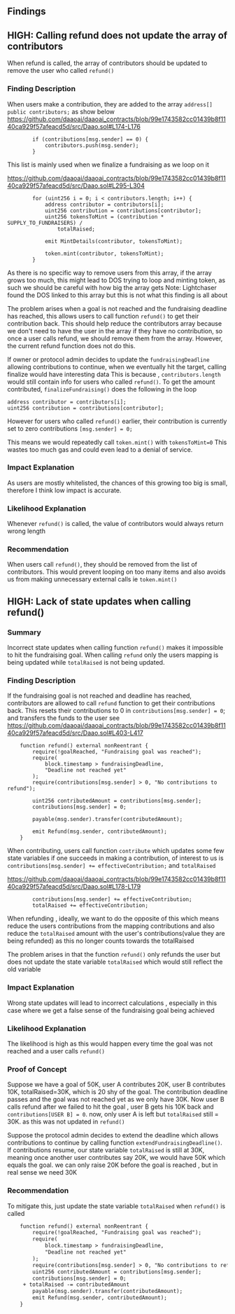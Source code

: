 ## Findings

## HIGH: Calling refund does not update the array of contributors

When refund is called, the array of contributors should be updated to remove the user who called `refund()`

### Finding Description

When users make a contribution, they are added to the array `address[] public contributors;` as show below https://github.com/daaoai/daaoai_contracts/blob/99e1743582cc01439b8f1140ca929f57afeacd5d/src/Daao.sol#L174-L176

```solidity
        if (contributions[msg.sender] == 0) {
            contributors.push(msg.sender);
        }
```

This list is mainly used when we finalize a fundraising as we loop on it

https://github.com/daaoai/daaoai_contracts/blob/99e1743582cc01439b8f1140ca929f57afeacd5d/src/Daao.sol#L295-L304

```solidity
        for (uint256 i = 0; i < contributors.length; i++) {
            address contributor = contributors[i];
            uint256 contribution = contributions[contributor];
            uint256 tokensToMint = (contribution * SUPPLY_TO_FUNDRAISERS) /
                totalRaised;

            emit MintDetails(contributor, tokensToMint);

            token.mint(contributor, tokensToMint);
        }
```

As there is no specific way to remove users from this array, if the array grows too much, this might lead to DOS trying to loop and minting token, as such we should be careful with how big the array gets Note: Lightchaser found the DOS linked to this array but this is not what this finding is all about

The problem arises when a goal is not reached and the fundraising deadline has reached, this allows users to call function `refund()` to get their contribution back. This should help reduce the contributors array because we don't need to have the user in the array if they have no contribution, so once a user calls refund, we should remove them from the array. However, the current refund function does not do this.

If owner or protocol admin decides to update the `fundraisingDeadline` allowing contributions to continue, when we eventually hit the target, calling finalize would have interesting data This is because , `contributors.length` would still contain info for users who called `refund()`. To get the amount contributed, `finalizeFundraising()` does the following in the loop

```solidity
address contributor = contributors[i];
uint256 contribution = contributions[contributor];
```

However for users who called `refund()` earlier, their contribution is currently set to zero contributions `[msg.sender] = 0;`

This means we would repeatedly call `token.mint()` with `tokensToMint=0` This wastes too much gas and could even lead to a denial of service.

### Impact Explanation

As users are mostly whitelisted, the chances of this growing too big is small, therefore I think low impact is accurate.

### Likelihood Explanation

Whenever `refund()` is called, the value of contributors would always return wrong length

### Recommendation

When users call `refund()`, they should be removed from the list of contributors. This would prevent looping on too many items and also avoids us from making unnecessary external calls ie `token.mint()`

## HIGH: Lack of state updates when calling refund()

### Summary

Incorrect state updates when calling function `refund()` makes it impossible to hit the fundraising goal. When calling `refund` only the users mapping is being updated while `totalRaised` is not being updated.

### Finding Description

If the fundraising goal is not reached and deadline has reached, contributors are allowed to call `refund` function to get their contributions back. This resets their contributions to 0 in `contributions[msg.sender] = 0`; and transfers the funds to the user see https://github.com/daaoai/daaoai_contracts/blob/99e1743582cc01439b8f1140ca929f57afeacd5d/src/Daao.sol#L403-L417

```solidity
    function refund() external nonReentrant {
        require(!goalReached, "Fundraising goal was reached");
        require(
            block.timestamp > fundraisingDeadline,
            "Deadline not reached yet"
        );
        require(contributions[msg.sender] > 0, "No contributions to refund");

        uint256 contributedAmount = contributions[msg.sender];
        contributions[msg.sender] = 0;

        payable(msg.sender).transfer(contributedAmount);

        emit Refund(msg.sender, contributedAmount);
    }
```

When contributing, users call function `contribute` which updates some few state variables if one succeeds in making a contribution, of interest to us is `contributions[msg.sender] += effectiveContribution;` and `totalRaised`

https://github.com/daaoai/daaoai_contracts/blob/99e1743582cc01439b8f1140ca929f57afeacd5d/src/Daao.sol#L178-L179

```solidity
        contributions[msg.sender] += effectiveContribution;
        totalRaised += effectiveContribution;
```

When refunding , ideally, we want to do the opposite of this which means reduce the users contributions from the mapping contributions and also reduce the `totalRaised` amount with the user's contributions(value they are being refunded) as this no longer counts towards the totalRaised

The problem arises in that the function `refund()` only refunds the user but does not update the state variable `totalRaised` which would still reflect the old variable

### Impact Explanation

Wrong state updates will lead to incorrect calculations , especially in this case where we get a false sense of the fundraising goal being achieved

### Likelihood Explanation

The likelihood is high as this would happen every time the goal was not reached and a user calls `refund()`

### Proof of Concept

Suppose we have a goal of 50K, user A contributes 20K, user B contributes 10K, totalRaised=30K, which is 20 shy of the goal. The contribution deadline passes and the goal was not reached yet as we only have 30K. Now user B calls refund after we failed to hit the goal , user B gets his 10K back and `contributions[USER B] = 0`. now, only user A is left but `totalRaised` still = 30K. as this was not updated in `refund()`

Suppose the protocol admin decides to extend the deadline which allows contributions to continue by calling function `extendFundraisingDeadline()`. If contributions resume, our state variable `totalRaised` is still at 30K, meaning once another user contributes say 20K, we would have 50K which equals the goal. we can only raise 20K before the goal is reached , but in real sense we need 30K

### Recommendation

To mitigate this, just update the state variable `totalRaised` when `refund()` is called

```diff
    function refund() external nonReentrant {
        require(!goalReached, "Fundraising goal was reached");
        require(
            block.timestamp > fundraisingDeadline,
            "Deadline not reached yet"
        );
        require(contributions[msg.sender] > 0, "No contributions to refund");
        uint256 contributedAmount = contributions[msg.sender];
        contributions[msg.sender] = 0;
     + totalRaised -= contributedAmount
        payable(msg.sender).transfer(contributedAmount);
        emit Refund(msg.sender, contributedAmount);
    }
```
